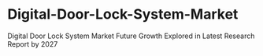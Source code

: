# Digital-Door-Lock-System-Market
Digital Door Lock System Market Future Growth Explored in Latest Research Report by 2027
